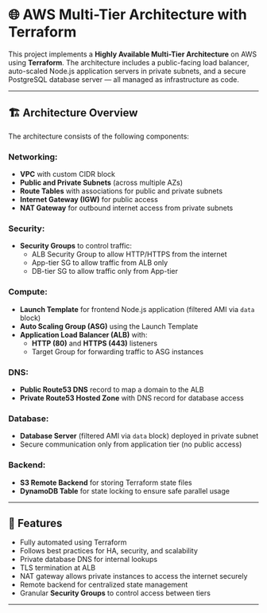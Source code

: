 # 🌐 AWS Multi-Tier Architecture with Terraform

This project implements a **Highly Available Multi-Tier Architecture** on AWS using **Terraform**. The architecture includes a public-facing load balancer, auto-scaled Node.js application servers in private subnets, and a secure PostgreSQL database server — all managed as infrastructure as code.

---

## 🏗️ Architecture Overview

The architecture consists of the following components:

### Networking:
- **VPC** with custom CIDR block
- **Public and Private Subnets** (across multiple AZs)
- **Route Tables** with associations for public and private subnets
- **Internet Gateway (IGW)** for public access
- **NAT Gateway** for outbound internet access from private subnets

### Security:
- **Security Groups** to control traffic:
  - ALB Security Group to allow HTTP/HTTPS from the internet
  - App-tier SG to allow traffic from ALB only
  - DB-tier SG to allow traffic only from App-tier

### Compute:
- **Launch Template** for frontend Node.js application (filtered AMI via `data` block)
- **Auto Scaling Group (ASG)** using the Launch Template
- **Application Load Balancer (ALB)** with:
  - **HTTP (80)** and **HTTPS (443)** listeners
  - Target Group for forwarding traffic to ASG instances

### DNS:
- **Public Route53 DNS** record to map a domain to the ALB
- **Private Route53 Hosted Zone** with DNS record for database access

### Database:
- **Database Server** (filtered AMI via `data` block) deployed in private subnet
- Secure communication only from application tier (no public access)

### Backend:
- **S3 Remote Backend** for storing Terraform state files
- **DynamoDB Table** for state locking to ensure safe parallel usage

---

## 🚀 Features

- Fully automated using Terraform
- Follows best practices for HA, security, and scalability
- Private database DNS for internal lookups
- TLS termination at ALB
- NAT gateway allows private instances to access the internet securely
- Remote backend for centralized state management
- Granular **Security Groups** to control access between tiers

---
